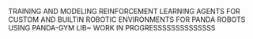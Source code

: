 TRAINING AND MODELING REINFORCEMENT LEARNING AGENTS FOR CUSTOM AND BUILTIN ROBOTIC ENVIRONMENTS FOR PANDA ROBOTS USING PANDA-GYM LIB~ 
WORK IN PROGRESSSSSSSSSSSSSS
